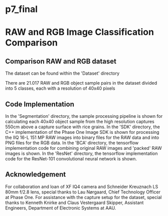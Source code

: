# p7_final
# RAW and RGB Image Classification Comparison

## Comparison RAW and RGB dataset

The dataset can be found within the 'Dataset' directory 

There are 21.017 RAW and RGB object sample pairs in the dataset divided into 5 classes, each with a resolution of 40x40 pixels

## Code Implementation

In the 'Segmentation' directory, the sample processing pipeline is shown for calculating each 40x40 object sample from the high resolution captures 550cm above a capture surface with rice grains.
In the 'SDK' directory, the C++ implementation of the Phase One Image SDK is shown for processing the IIQ 16-L 151 MP RAW images into binary files for the RAW data and into PNG files for the RGB data. 
In the 'BCA' directory, the tensorflow implementation code for combining original RAW images and 'packed' RAW images is shown. 
In the 'ResNet' directory, the tensorflow implementation code for the ResNet-101 convolutional neural network is shown.

## Acknowledgement
For collaboration and loan of XF IQ4 camera and Schneider Kreuznach LS 80mm f/2.8 lens, special thanks to Lau Nørgaard, Chief Technology Officer at Phase One. For assistance with the capture setup for the dataset, special thanks to Kenneth Knirke and Claus Vestergaard Skipper, Assistant Engineers, Department of Electronic Systems at AAU.
